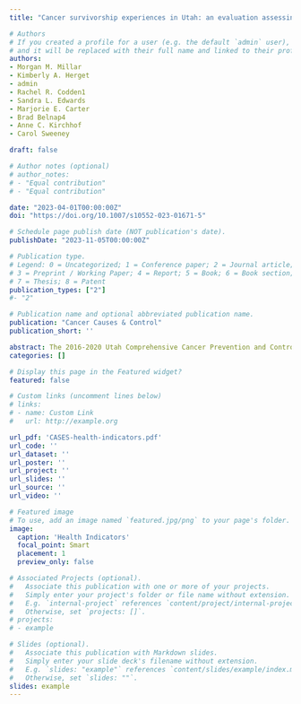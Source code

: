```yaml
---
title: "Cancer survivorship experiences in Utah: an evaluation assessing indicators of survivors’ quality of life, health behaviors, and access to health services"

# Authors
# If you created a profile for a user (e.g. the default `admin` user), write the username (folder name) here 
# and it will be replaced with their full name and linked to their profile.
authors:
- Morgan M. Millar
- Kimberly A. Herget
- admin
- Rachel R. Codden1
- Sandra L. Edwards
- Marjorie E. Carter
- Brad Belnap4
- Anne C. Kirchhof
- Carol Sweeney 

draft: false

# Author notes (optional)
# author_notes:
# - "Equal contribution"
# - "Equal contribution"

date: "2023-04-01T00:00:00Z"
doi: "https://doi.org/10.1007/s10552-023-01671-5"

# Schedule page publish date (NOT publication's date).
publishDate: "2023-11-05T00:00:00Z"

# Publication type.
# Legend: 0 = Uncategorized; 1 = Conference paper; 2 = Journal article;
# 3 = Preprint / Working Paper; 4 = Report; 5 = Book; 6 = Book section;
# 7 = Thesis; 8 = Patent
publication_types: ["2"]
#- "2"

# Publication name and optional abbreviated publication name.
publication: "Cancer Causes & Control"
publication_short: ''

abstract: The 2016-2020 Utah Comprehensive Cancer Prevention and Control Plan prioritized strategies to address cancer survivorship experiences. In this paper we present estimates for nine indicators evaluating these priorities, trends over time, and assess disparities in survivorship experiences across demographic subgroups. We surveyed a representative sample of Utah cancer survivors diagnosed between 2012 and 2019 with any reportable cancer diagnosis. We calculated weighted percentages and 95% confidence intervals (CI) for each indicator. We assessed change over time using a test for trend across survey years in a logistic regression model and used Rao-Scott F-adjusted chi-square tests to test the association between demographic characteristics and each survivorship indicator. Most of the 1,793 respondents (93.5%) reported their pain was under control, 85.7% rated their overall health as good, very good, or excellent, but 46.5% experienced physical, mental, or emotional limitations. Only 1.7% of survivors aged 75 or older were current smokers, compared to 5.8% of 65-74-year-olds and 7.9% of survivors aged 55-74 (p < 0.006). No regular physical activity was reported by 20.6% and varied by survivor age and education level. The proportion who received a survivorship care plan increased from 34.6% in 2018 to 43.0% in 2021 (p = 0.025). However, survivors under age 55 were significantly less likely to receive a care plan than older survivors. This representative survey of cancer survivors fills a gap in understanding of the cancer survivorship experience in Utah. Results can be used to evaluate and plan additional interventions to improve survivorship quality of life.
categories: []

# Display this page in the Featured widget?
featured: false

# Custom links (uncomment lines below)
# links:
# - name: Custom Link
#   url: http://example.org

url_pdf: 'CASES-health-indicators.pdf'
url_code: ''
url_dataset: ''
url_poster: ''
url_project: ''
url_slides: ''
url_source: ''
url_video: ''

# Featured image
# To use, add an image named `featured.jpg/png` to your page's folder. 
image:
  caption: 'Health Indicators'
  focal_point: Smart
  placement: 1
  preview_only: false

# Associated Projects (optional).
#   Associate this publication with one or more of your projects.
#   Simply enter your project's folder or file name without extension.
#   E.g. `internal-project` references `content/project/internal-project/index.md`.
#   Otherwise, set `projects: []`.
# projects:
# - example

# Slides (optional).
#   Associate this publication with Markdown slides.
#   Simply enter your slide deck's filename without extension.
#   E.g. `slides: "example"` references `content/slides/example/index.md`.
#   Otherwise, set `slides: ""`.
slides: example
---
```

